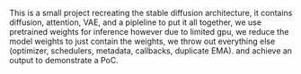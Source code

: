 This is a small project recreating the stable diffusion architecture, it contains diffusion, attention, VAE, and a pipleline to put it all together, we use pretrained weights for inference however due to limited gpu, we reduce the model weights to just contain the weights, we throw out everything else (optimizer, schedulers, metadata, callbacks, duplicate EMA). and achieve an output to demonstrate a PoC.
